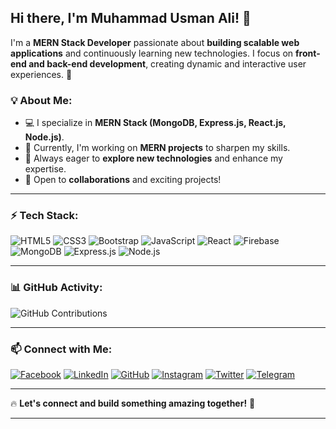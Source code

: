 ## Hi there, I'm Muhammad Usman Ali! 👋

I'm a **MERN Stack Developer** passionate about **building scalable web applications** and continuously learning new technologies. I focus on **front-end and back-end development**, creating dynamic and interactive user experiences. 🚀

### 💡 About Me:
- 💻 I specialize in **MERN Stack (MongoDB, Express.js, React.js, Node.js)**.
- 🔭 Currently, I'm working on **MERN projects** to sharpen my skills.
- 🌱 Always eager to **explore new technologies** and enhance my expertise.
- 👯 Open to **collaborations** and exciting projects!

---

### ⚡ Tech Stack:

![HTML5](https://img.shields.io/badge/HTML5-%23E34F26.svg?style=for-the-badge&logo=html5&logoColor=white)
![CSS3](https://img.shields.io/badge/CSS3-%231572B6.svg?style=for-the-badge&logo=css3&logoColor=white)
![Bootstrap](https://img.shields.io/badge/Bootstrap-%237952B3.svg?style=for-the-badge&logo=bootstrap&logoColor=white)
![JavaScript](https://img.shields.io/badge/JavaScript-%23F7DF1E.svg?style=for-the-badge&logo=javascript&logoColor=black)
![React](https://img.shields.io/badge/React-%2361DAFB.svg?style=for-the-badge&logo=react&logoColor=black)
![Firebase](https://img.shields.io/badge/Firebase-%23FFCA28.svg?style=for-the-badge&logo=firebase&logoColor=black)
![MongoDB](https://img.shields.io/badge/MongoDB-%2347A248.svg?style=for-the-badge&logo=mongodb&logoColor=white)
![Express.js](https://img.shields.io/badge/Express.js-%23000000.svg?style=for-the-badge&logo=express&logoColor=white)
![Node.js](https://img.shields.io/badge/Node.js-%23339933.svg?style=for-the-badge&logo=node.js&logoColor=white)

---

### 📊 GitHub Activity:


![GitHub Contributions](https://github-readme-activity-graph.vercel.app/graph?username=Usman-PGMR&theme=react-dark)

---



### 📫 Connect with Me:

[![Facebook](https://img.shields.io/badge/Facebook-%231877F2.svg?style=for-the-badge&logo=facebook&logoColor=white)](https://www.facebook.com/usmanpgmr/)
[![LinkedIn](https://img.shields.io/badge/LinkedIn-%230077B5.svg?style=for-the-badge&logo=linkedin&logoColor=white)](https://www.linkedin.com/in/usman-pgmr/)
[![GitHub](https://img.shields.io/badge/GitHub-%23181717.svg?style=for-the-badge&logo=github&logoColor=white)](https://github.com/usman-pgmr)
[![Instagram](https://img.shields.io/badge/Instagram-%23E4405F.svg?style=for-the-badge&logo=instagram&logoColor=white)](https://www.instagram.com/usmanpgmr/)
[![Twitter](https://img.shields.io/badge/Twitter-%231DA1F2.svg?style=for-the-badge&logo=twitter&logoColor=white)](https://twitter.com/usmanpgmr)
[![Telegram](https://img.shields.io/badge/Telegram-%2326A5E4.svg?style=for-the-badge&logo=telegram&logoColor=white)](#)

---

🔥 **Let's connect and build something amazing together!** 🚀

---


